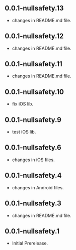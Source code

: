 ## 0.0.1-nullsafety.13

- changes in README.md file.

## 0.0.1-nullsafety.12

- changes in README.md file.
## 0.0.1-nullsafety.11

- changes in README.md file.
## 0.0.1-nullsafety.10

- fix iOS lib.
## 0.0.1-nullsafety.9

- test iOS lib.
## 0.0.1-nullsafety.6

- changes in iOS files.
## 0.0.1-nullsafety.4

- changes in Android files.
## 0.0.1-nullsafety.3

- changes in README.md file.

## 0.0.1-nullsafety.1

- Initial Prerelease.
